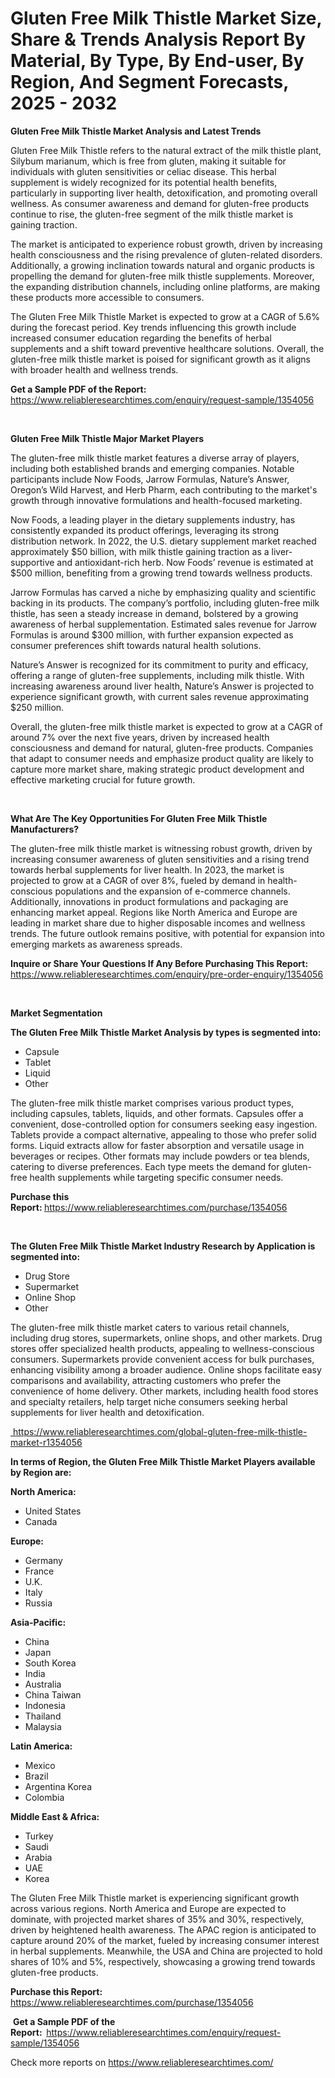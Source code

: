 <p><h1>Gluten Free Milk Thistle Market Size, Share & Trends Analysis Report By Material, By Type, By End-user, By Region, And Segment Forecasts, 2025 - 2032</h1></p><p><strong>Gluten Free Milk Thistle Market Analysis and Latest Trends</strong></p>
<p><p>Gluten Free Milk Thistle refers to the natural extract of the milk thistle plant, Silybum marianum, which is free from gluten, making it suitable for individuals with gluten sensitivities or celiac disease. This herbal supplement is widely recognized for its potential health benefits, particularly in supporting liver health, detoxification, and promoting overall wellness. As consumer awareness and demand for gluten-free products continue to rise, the gluten-free segment of the milk thistle market is gaining traction.</p><p>The market is anticipated to experience robust growth, driven by increasing health consciousness and the rising prevalence of gluten-related disorders. Additionally, a growing inclination towards natural and organic products is propelling the demand for gluten-free milk thistle supplements. Moreover, the expanding distribution channels, including online platforms, are making these products more accessible to consumers.</p><p>The Gluten Free Milk Thistle Market is expected to grow at a CAGR of 5.6% during the forecast period. Key trends influencing this growth include increased consumer education regarding the benefits of herbal supplements and a shift toward preventive healthcare solutions. Overall, the gluten-free milk thistle market is poised for significant growth as it aligns with broader health and wellness trends.</p></p>
<p><strong>Get a Sample PDF of the Report:&nbsp;</strong> <a href="https://www.reliableresearchtimes.com/enquiry/request-sample/1354056?utm_campaign=3040&utm_medium=2&utm_source=Github&utm_content=ia&utm_term=09032025&utm_id=gluten-free-milk-thistle">https://www.reliableresearchtimes.com/enquiry/request-sample/1354056</a></p>
<p>&nbsp;</p>
<p><strong>Gluten Free Milk Thistle Major Market Players</strong></p>
<p><p>The gluten-free milk thistle market features a diverse array of players, including both established brands and emerging companies. Notable participants include Now Foods, Jarrow Formulas, Nature’s Answer, Oregon’s Wild Harvest, and Herb Pharm, each contributing to the market's growth through innovative formulations and health-focused marketing.</p><p>Now Foods, a leading player in the dietary supplements industry, has consistently expanded its product offerings, leveraging its strong distribution network. In 2022, the U.S. dietary supplement market reached approximately $50 billion, with milk thistle gaining traction as a liver-supportive and antioxidant-rich herb. Now Foods’ revenue is estimated at $500 million, benefiting from a growing trend towards wellness products.</p><p>Jarrow Formulas has carved a niche by emphasizing quality and scientific backing in its products. The company’s portfolio, including gluten-free milk thistle, has seen a steady increase in demand, bolstered by a growing awareness of herbal supplementation. Estimated sales revenue for Jarrow Formulas is around $300 million, with further expansion expected as consumer preferences shift towards natural health solutions.</p><p>Nature’s Answer is recognized for its commitment to purity and efficacy, offering a range of gluten-free supplements, including milk thistle. With increasing awareness around liver health, Nature’s Answer is projected to experience significant growth, with current sales revenue approximating $250 million.</p><p>Overall, the gluten-free milk thistle market is expected to grow at a CAGR of around 7% over the next five years, driven by increased health consciousness and demand for natural, gluten-free products. Companies that adapt to consumer needs and emphasize product quality are likely to capture more market share, making strategic product development and effective marketing crucial for future growth.</p></p>
<p>&nbsp;</p>
<p><strong>What Are The Key Opportunities For Gluten Free Milk Thistle Manufacturers?</strong></p>
<p><p>The gluten-free milk thistle market is witnessing robust growth, driven by increasing consumer awareness of gluten sensitivities and a rising trend towards herbal supplements for liver health. In 2023, the market is projected to grow at a CAGR of over 8%, fueled by demand in health-conscious populations and the expansion of e-commerce channels. Additionally, innovations in product formulations and packaging are enhancing market appeal. Regions like North America and Europe are leading in market share due to higher disposable incomes and wellness trends. The future outlook remains positive, with potential for expansion into emerging markets as awareness spreads.</p></p>
<p><strong>Inquire or Share Your Questions If Any Before Purchasing This Report:</strong> <a href="https://www.reliableresearchtimes.com/enquiry/pre-order-enquiry/1354056?utm_campaign=3040&utm_medium=2&utm_source=Github&utm_content=ia&utm_term=09032025&utm_id=gluten-free-milk-thistle">https://www.reliableresearchtimes.com/enquiry/pre-order-enquiry/1354056</a></p>
<p>&nbsp;</p>
<p><strong>Market Segmentation</strong></p>
<p><strong>The Gluten Free Milk Thistle Market Analysis by types is segmented into:</strong></p>
<p><ul><li>Capsule</li><li>Tablet</li><li>Liquid</li><li>Other</li></ul></p>
<p><p>The gluten-free milk thistle market comprises various product types, including capsules, tablets, liquids, and other formats. Capsules offer a convenient, dose-controlled option for consumers seeking easy ingestion. Tablets provide a compact alternative, appealing to those who prefer solid forms. Liquid extracts allow for faster absorption and versatile usage in beverages or recipes. Other formats may include powders or tea blends, catering to diverse preferences. Each type meets the demand for gluten-free health supplements while targeting specific consumer needs.</p></p>
<p><strong>Purchase this Report:&nbsp;</strong><a href="https://www.reliableresearchtimes.com/purchase/1354056?utm_campaign=3040&utm_medium=2&utm_source=Github&utm_content=ia&utm_term=09032025&utm_id=gluten-free-milk-thistle">https://www.reliableresearchtimes.com/purchase/1354056</a></p>
<p>&nbsp;</p>
<p><strong>The Gluten Free Milk Thistle Market Industry Research by Application is segmented into:</strong></p>
<p><ul><li>Drug Store</li><li>Supermarket</li><li>Online Shop</li><li>Other</li></ul></p>
<p><p>The gluten-free milk thistle market caters to various retail channels, including drug stores, supermarkets, online shops, and other markets. Drug stores offer specialized health products, appealing to wellness-conscious consumers. Supermarkets provide convenient access for bulk purchases, enhancing visibility among a broader audience. Online shops facilitate easy comparisons and availability, attracting customers who prefer the convenience of home delivery. Other markets, including health food stores and specialty retailers, help target niche consumers seeking herbal supplements for liver health and detoxification.</p></p>
<p><a href="https://www.reliableresearchtimes.com/global-gluten-free-milk-thistle-market-r1354056?utm_campaign=3040&utm_medium=2&utm_source=Github&utm_content=ia&utm_term=09032025&utm_id=gluten-free-milk-thistle">&nbsp;https://www.reliableresearchtimes.com/global-gluten-free-milk-thistle-market-r1354056</a></p>
<p><strong>In terms of Region, the Gluten Free Milk Thistle Market Players available by Region are:</strong></p>
<p>
    <p> <strong> North America: </strong>
        <ul>
            <li>United States</li>
            <li>Canada</li>
        </ul>
        </p> 
    <p> <strong> Europe: </strong>
        <ul>
            <li>Germany</li>
            <li>France</li>
            <li>U.K.</li>
            <li>Italy</li>
            <li>Russia</li>
        </ul>
        </p> 
    <p> <strong> Asia-Pacific: </strong>
        <ul>
            <li>China</li>
            <li>Japan</li>
            <li>South Korea</li>
            <li>India</li>
            <li>Australia</li>
            <li>China Taiwan</li>
            <li>Indonesia</li>
            <li>Thailand</li>
            <li>Malaysia</li>
        </ul>
        </p> 
    <p> <strong> Latin America: </strong>
        <ul>
            <li>Mexico</li>
            <li>Brazil</li>
            <li>Argentina Korea</li>
            <li>Colombia</li>
        </ul>
        </p> 
    <p> <strong> Middle East & Africa: </strong>
        <ul>
            <li>Turkey</li>
            <li>Saudi</li>
            <li>Arabia</li>
            <li>UAE</li>
            <li>Korea</li>
        </ul>
    </p>
    </p>
<p><p>The Gluten Free Milk Thistle market is experiencing significant growth across various regions. North America and Europe are expected to dominate, with projected market shares of 35% and 30%, respectively, driven by heightened health awareness. The APAC region is anticipated to capture around 20% of the market, fueled by increasing consumer interest in herbal supplements. Meanwhile, the USA and China are projected to hold shares of 10% and 5%, respectively, showcasing a growing trend towards gluten-free products.</p></p>
<p><strong>Purchase this Report: </strong><a href="https://www.reliableresearchtimes.com/purchase/1354056?utm_campaign=3040&utm_medium=2&utm_source=Github&utm_content=ia&utm_term=09032025&utm_id=gluten-free-milk-thistle">https://www.reliableresearchtimes.com/purchase/1354056</a></p>
<p>&nbsp;<strong>Get a Sample PDF of the Report:&nbsp;&nbsp;</strong><a href="https://www.reliableresearchtimes.com/enquiry/request-sample/1354056?utm_campaign=3040&utm_medium=2&utm_source=Github&utm_content=ia&utm_term=09032025&utm_id=gluten-free-milk-thistle">https://www.reliableresearchtimes.com/enquiry/request-sample/1354056</a></p>
<p><strong></strong></p>
<p>Check more reports on <a href="https://www.reliableresearchtimes.com/?utm_campaign=3040&utm_medium=2&utm_source=Github&utm_content=ia&utm_term=09032025&utm_id=gluten-free-milk-thistle">https://www.reliableresearchtimes.com/</a></p>